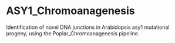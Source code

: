 # ASY1_Chromoanagenesis
Identification of novel DNA junctions in Arabidopsis asy1 mutational progeny, using the Poplar_Chromoanagenesis pipeline. 
